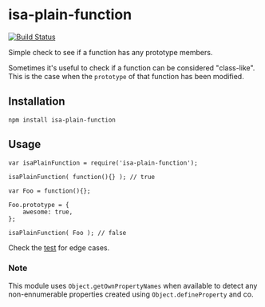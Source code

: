 # isa-plain-function

[![Build Status](https://drone.io/github.com/mvhenten/isa-plain-function/status.png)](https://drone.io/github.com/mvhenten/isa-plain-function/latest)

Simple check to see if a function has any prototype members.

Sometimes it's useful to check if a function can be considered "class-like".
This is the case when the `prototype` of that function has been modified.

## Installation

    npm install isa-plain-function
    
## Usage

    var isaPlainFunction = require('isa-plain-function');
    
    isaPlainFunction( function(){} ); // true
    
    var Foo = function(){};
    
    Foo.prototype = {
        awesome: true,
    };
    
    isaPlainFunction( Foo ); // false
    
Check the [test](./test/index.js) for edge cases. 

### Note

This module uses `Object.getOwnPropertyNames` when available to detect any 
non-ennumerable properties created using `Object.defineProperty` and co.


